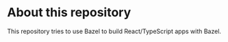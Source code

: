 # About this repository

This repository tries to use Bazel to build React/TypeScript apps with Bazel.
